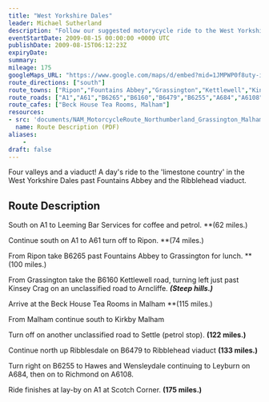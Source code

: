 ```yaml
---
title: "West Yorkshire Dales"
leader: Michael Sutherland
description: "Follow our suggested motorycycle ride to the West Yorkshire Dales."
eventStartDate: 2009-08-15 00:00:00 +0000 UTC
publishDate: 2009-08-15T06:12:23Z
expiryDate:
summary:
mileage: 175
googleMaps_URL: "https://www.google.com/maps/d/embed?mid=1JMPWP0f8uty-iVQH8z0JMeOnUFqLsaDL"
route_directions: ["south"]
route_towns: ["Ripon","Fountains Abbey","Grassington","Kettlewell","Kinsey Crag","Arncliffe","Malham","Kirkby Malham","Settle","Ribblesdale","Hawes","Wensleydale","Leyburn","Richmond","Scotch Corner"]
route_roads: ["A1","A61","B6265","B6160","B6479","B6255","A684","A6108"]
route_cafes: ["Beck House Tea Rooms, Malham"]
resources:
- src: 'documents/NAM_MotorcycleRoute_Northumberland_Grassington_Malham_Ribblehead.pdf'
  name: Route Description (PDF)
aliases:
    - 
draft: false
---
```


Four valleys and a viaduct! A day's ride to the 'limestone country' in the West Yorkshire Dales past Fountains Abbey and the Ribblehead viaduct.

## Route Description

South on A1 to Leeming Bar Services for coffee and petrol. **(62 miles.) 

Continue south on A1 to A61 turn off to Ripon. **(74 miles.)

From Ripon take B6265 past Fountains Abbey to Grassington for lunch. **(100 miles.)

From Grassington take the B6160 Kettlewell road, turning left just past Kinsey Crag on an unclassified road to Arncliffe. ***(Steep hills.)***

Arrive at the Beck House Tea Rooms in Malham **(115 miles.)

From Malham continue south to Kirkby Malham

Turn off on another unclassified road to Settle (petrol stop). **(122 miles.)**

Continue north up Ribblesdale on B6479 to Ribblehead viaduct **(133 miles.)**

Turn right on B6255 to Hawes and Wensleydale continuing to Leyburn on A684, then on to Richmond on A6108.

Ride finishes at lay-by on A1 at Scotch Corner. **(175 miles.)**